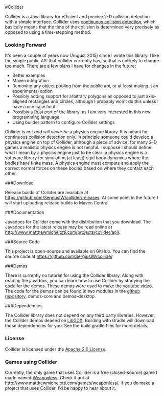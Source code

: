 #Collider 

Collider is a Java library for efficient and precise 2-D collision 
detection with a simple interface. Collider uses [continuous collision 
detection](http://en.wikipedia.org/wiki/Collision_detection#A_posteriori_.28discrete.29_versus_a_priori_.28continuous.29),
which basically means that the time of the collision is determined very 
precisely as opposed to using a time-stepping method.

### Looking Forward

It's been a couple of years now (August 2015) since I wrote this library.
I like the simple public API that collider currently has, so that is unlikely to change too much.
There are a few plans I have for changes in the future:
* Better examples
* Maven integration
* Removing any object pooling from the public api, or at least making it an experimental option
* Possibly adding support for arbitrary polygons as opposed to just axis-aligned rectangles and circles, although I probably won't do this unless I have a use case for it
* Possibly a [Rust](https://www.rust-lang.org/) port of the library, as I am very interested in this new programming language
* Using builder pattern to configure Collider settings

Collider *is not and will never be* a physics engine library.  It is meant for continuous collision detection only.  In principle someone could develop a physics engine on top of Collider, although a piece of advice: for many 2-D games a realistic physics engine is not helpful.  I suppose I should define what I mean by a physics engine just to be clear: a physics engine is a software library for simulating (at least) rigid body dynamics where the bodies have finite mass.  A physics engine must compute and apply the correct normal forces on these bodies based on where they contact each other.

###Download 

Release builds of Collider are available at
https://github.com/SergiusIW/collider/releases.
At some point in the future I will start uploading release builds to Maven Central.

###Documentation 

Javadocs for Collider come with the distribution that you download. The 
Javadocs for the latest release may be read online at
http://www.matthewmichelotti.com/projects/collider/api/.

###Source Code

This project is open-source and available on GitHub.
You can find the source code at https://github.com/SergiusIW/collider.

###Demos 

There is currently no tutorial for using the Collider library. Along 
with reading the javadocs, you can learn how to use Collider by studying 
the code for the demos. These demos were used to make the [youtube 
video](http://www.youtube.com/watch?v=sFNw-wYebOc). The code for the 
demos can be found in two modules in the [github 
repository](https://github.com/SergiusIW/collider), demos-core
and demos-desktop.

###Dependencies

The Collider library does not depend on any third party libraries.
However, the Collider demos depend on [LibGDX](http://libgdx.badlogicgames.com/).
Building with Gradle will download these dependencies for you.
See the build.gradle files for more details.

### License 

Collider is licensed under the [Apache 2.0 
License](http://www.apache.org/licenses/LICENSE-2.0.html). 

### Games using Collider

Currently, the only game that uses Collider is a free (closed-source) game I made named [Weaponless](http://www.matthewmichelotti.com/games/weaponless/).
Check it out at http://www.matthewmichelotti.com/games/weaponless/.
If you do make a project that uses Collider, I'd be happy to hear about it.
